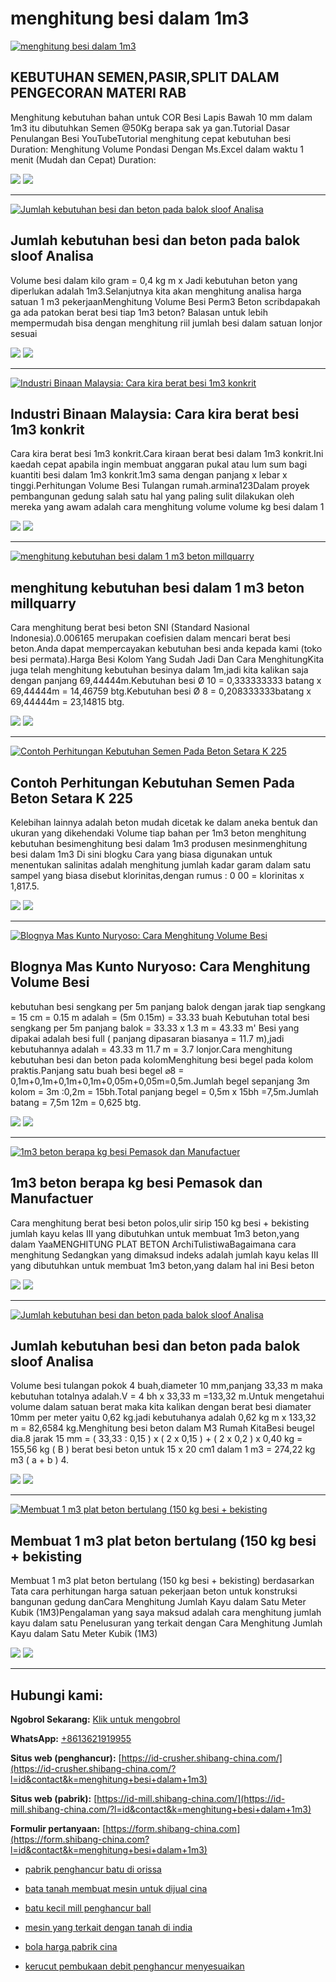 # menghitung besi dalam 1m3

<a href="https://swt.shibang-china.com/?l=id&img&k=menghitung+besi+dalam+1m3" target="_blank">![menghitung besi dalam 1m3](http://static.shibang-china.com/all-800x300/758.jpg)</a>

## KEBUTUHAN SEMEN,PASIR,SPLIT DALAM PENGECORAN MATERI RAB
Menghitung kebutuhan bahan untuk COR Besi Lapis Bawah 10 mm dalam 1m3 itu dibutuhkan Semen @50Kg berapa sak ya gan.Tutorial Dasar Penulangan Besi YouTubeTutorial menghitung cepat kebutuhan besi Duration: Menghitung Volume Pondasi Dengan Ms.Excel dalam waktu 1 menit (Mudah dan Cepat) Duration:


<a href="https://whatsapp.shibangsoft.com/WhatsApp.php" target="_blank" title="WhatsApp">![](http://static.shibang-china.com/icon/whatsapp.png)</a> <a href="https://swt.shibang-china.com/?l=id&icon&k=menghitung+besi+dalam+1m3" target="_blank">![](http://static.shibang-china.com/icon/chat-id.png)</a>

---

<a href="https://swt.shibang-china.com/?l=id&img&k=menghitung+besi+dalam+1m3" target="_blank">![Jumlah kebutuhan besi dan beton pada balok sloof Analisa](http://static.shibang-china.com/all-800x300/38.jpg)</a>

## Jumlah kebutuhan besi dan beton pada balok sloof Analisa
Volume besi dalam kilo gram = 0,4 kg m x Jadi kebutuhan beton yang diperlukan adalah 1m3.Selanjutnya kita akan menghitung analisa harga satuan 1 m3 pekerjaanMenghitung Volume Besi Perm3 Beton scribdapakah ga ada patokan berat besi tiap 1m3 beton? Balasan untuk lebih mempermudah bisa dengan menghitung riil jumlah besi dalam satuan lonjor sesuai


<a href="https://whatsapp.shibangsoft.com/WhatsApp.php" target="_blank" title="WhatsApp">![](http://static.shibang-china.com/icon/whatsapp.png)</a> <a href="https://swt.shibang-china.com/?l=id&icon&k=menghitung+besi+dalam+1m3" target="_blank">![](http://static.shibang-china.com/icon/chat-id.png)</a>

---

<a href="https://swt.shibang-china.com/?l=id&img&k=menghitung+besi+dalam+1m3" target="_blank">![Industri Binaan Malaysia: Cara kira berat besi 1m3 konkrit](http://static.shibang-china.com/all-800x300/564.jpg)</a>

## Industri Binaan Malaysia: Cara kira berat besi 1m3 konkrit
Cara kira berat besi 1m3 konkrit.Cara kiraan berat besi dalam 1m3 konkrit.Ini kaedah cepat apabila ingin membuat anggaran pukal atau lum sum bagi kuantiti besi dalam 1m3 konkrit.1m3 sama dengan panjang x lebar x tinggi.Perhitungan Volume Besi Tulangan rumah.armina123Dalam proyek pembangunan gedung salah satu hal yang paling sulit dilakukan oleh mereka yang awam adalah cara menghitung volume volume kg besi dalam 1


<a href="https://whatsapp.shibangsoft.com/WhatsApp.php" target="_blank" title="WhatsApp">![](http://static.shibang-china.com/icon/whatsapp.png)</a> <a href="https://swt.shibang-china.com/?l=id&icon&k=menghitung+besi+dalam+1m3" target="_blank">![](http://static.shibang-china.com/icon/chat-id.png)</a>

---

<a href="https://swt.shibang-china.com/?l=id&img&k=menghitung+besi+dalam+1m3" target="_blank">![menghitung kebutuhan besi dalam 1 m3 beton millquarry](http://static.shibang-china.com/all-800x300/1294.jpg)</a>

## menghitung kebutuhan besi dalam 1 m3 beton millquarry
Cara menghitung berat besi beton SNI (Standard Nasional Indonesia).0.006165 merupakan coefisien dalam mencari berat besi beton.Anda dapat mempercayakan kebutuhan besi anda kepada kami (toko besi permata).Harga Besi Kolom Yang Sudah Jadi Dan Cara MenghitungKita juga telah menghitung kebutuhan besinya dalam 1m,jadi kita kalikan saja dengan panjang 69,44444m.Kebutuhan besi Ø 10 = 0,333333333 batang x 69,44444m = 14,46759 btg.Kebutuhan besi Ø 8 = 0,208333333batang x 69,44444m = 23,14815 btg.


<a href="https://whatsapp.shibangsoft.com/WhatsApp.php" target="_blank" title="WhatsApp">![](http://static.shibang-china.com/icon/whatsapp.png)</a> <a href="https://swt.shibang-china.com/?l=id&icon&k=menghitung+besi+dalam+1m3" target="_blank">![](http://static.shibang-china.com/icon/chat-id.png)</a>

---

<a href="https://swt.shibang-china.com/?l=id&img&k=menghitung+besi+dalam+1m3" target="_blank">![Contoh Perhitungan Kebutuhan Semen Pada Beton Setara K 225](http://static.shibang-china.com/all-800x300/490.jpg)</a>

## Contoh Perhitungan Kebutuhan Semen Pada Beton Setara K 225
Kelebihan lainnya adalah beton mudah dicetak ke dalam aneka bentuk dan ukuran yang dikehendaki Volume tiap bahan per 1m3 beton menghitung kebutuhan besimenghitung besi dalam 1m3 produsen mesinmenghitung besi dalam 1m3 Di sini blogku Cara yang biasa digunakan untuk menentukan salinitas adalah menghitung jumlah kadar garam dalam satu sampel yang biasa disebut klorinitas,dengan rumus : 0 00 = klorinitas x 1,817.5.


<a href="https://whatsapp.shibangsoft.com/WhatsApp.php" target="_blank" title="WhatsApp">![](http://static.shibang-china.com/icon/whatsapp.png)</a> <a href="https://swt.shibang-china.com/?l=id&icon&k=menghitung+besi+dalam+1m3" target="_blank">![](http://static.shibang-china.com/icon/chat-id.png)</a>

---

<a href="https://swt.shibang-china.com/?l=id&img&k=menghitung+besi+dalam+1m3" target="_blank">![Blognya Mas Kunto Nuryoso: Cara Menghitung Volume Besi](http://static.shibang-china.com/all-800x300/44.jpg)</a>

## Blognya Mas Kunto Nuryoso: Cara Menghitung Volume Besi
kebutuhan besi sengkang per 5m panjang balok dengan jarak tiap sengkang = 15 cm = 0.15 m adalah = (5m 0.15m) = 33.33 buah Kebutuhan total besi sengkang per 5m panjang balok = 33.33 x 1.3 m = 43.33 m' Besi yang dipakai adalah besi full ( panjang dipasaran biasanya = 11.7 m),jadi kebutuhannya adalah = 43.33 m 11.7 m = 3.7 lonjor.Cara menghitung kebutuhan besi dan beton pada kolomMenghitung besi begel pada kolom praktis.Panjang satu buah besi begel ⌀8 = 0,1m+0,1m+0,1m+0,1m+0,05m+0,05m=0,5m.Jumlah begel sepanjang 3m kolom = 3m :0,2m = 15bh.Total panjang begel = 0,5m x 15bh =7,5m.Jumlah batang = 7,5m 12m = 0,625 btg.


<a href="https://whatsapp.shibangsoft.com/WhatsApp.php" target="_blank" title="WhatsApp">![](http://static.shibang-china.com/icon/whatsapp.png)</a> <a href="https://swt.shibang-china.com/?l=id&icon&k=menghitung+besi+dalam+1m3" target="_blank">![](http://static.shibang-china.com/icon/chat-id.png)</a>

---

<a href="https://swt.shibang-china.com/?l=id&img&k=menghitung+besi+dalam+1m3" target="_blank">![1m3 beton berapa kg besi Pemasok dan Manufactuer](http://static.shibang-china.com/all-800x300/1424.jpg)</a>

## 1m3 beton berapa kg besi Pemasok dan Manufactuer
Cara menghitung berat besi beton polos,ulir sirip 150 kg besi + bekisting jumlah kayu kelas III yang dibutuhkan untuk membuat 1m3 beton,yang dalam YaaMENGHITUNG PLAT BETON ArchiTulistiwaBagaimana cara menghitung Sedangkan yang dimaksud indeks adalah jumlah kayu kelas III yang dibutuhkan untuk membuat 1m3 beton,yang dalam hal ini Besi beton


<a href="https://whatsapp.shibangsoft.com/WhatsApp.php" target="_blank" title="WhatsApp">![](http://static.shibang-china.com/icon/whatsapp.png)</a> <a href="https://swt.shibang-china.com/?l=id&icon&k=menghitung+besi+dalam+1m3" target="_blank">![](http://static.shibang-china.com/icon/chat-id.png)</a>

---

<a href="https://swt.shibang-china.com/?l=id&img&k=menghitung+besi+dalam+1m3" target="_blank">![Jumlah kebutuhan besi dan beton pada balok sloof Analisa](http://static.shibang-china.com/all-800x300/625.jpg)</a>

## Jumlah kebutuhan besi dan beton pada balok sloof Analisa
Volume besi tulangan pokok 4 buah,diameter 10 mm,panjang 33,33 m maka kebutuhan totalnya adalah.V = 4 bh x 33,33 m =133,32 m.Untuk mengetahui volume dalam satuan berat maka kita kalikan dengan berat besi diamater 10mm per meter yaitu 0,62 kg.jadi kebutuhanya adalah 0,62 kg m x 133,32 m = 82,6584 kg.Menghitung besi beton dalam M3 Rumah KitaBesi beugel dia.8 jarak 15 mm = ( 33,33 : 0,15 ) x ( 2 x 0,15 ) + ( 2 x 0,2 ) x 0,40 kg = 155,56 kg ( B ) berat besi beton untuk 15 x 20 cm1 dalam 1 m3 = 274,22 kg m3 ( a + b ) 4.


<a href="https://whatsapp.shibangsoft.com/WhatsApp.php" target="_blank" title="WhatsApp">![](http://static.shibang-china.com/icon/whatsapp.png)</a> <a href="https://swt.shibang-china.com/?l=id&icon&k=menghitung+besi+dalam+1m3" target="_blank">![](http://static.shibang-china.com/icon/chat-id.png)</a>

---

<a href="https://swt.shibang-china.com/?l=id&img&k=menghitung+besi+dalam+1m3" target="_blank">![Membuat 1 m3 plat beton bertulang (150 kg besi + bekisting](http://static.shibang-china.com/all-800x300/544.jpg)</a>

## Membuat 1 m3 plat beton bertulang (150 kg besi + bekisting
Membuat 1 m3 plat beton bertulang (150 kg besi + bekisting) berdasarkan Tata cara perhitungan harga satuan pekerjaan beton untuk konstruksi bangunan gedung danCara Menghitung Jumlah Kayu dalam Satu Meter Kubik (1M3)Pengalaman yang saya maksud adalah cara menghitung jumlah kayu dalam satu Penelusuran yang terkait dengan Cara Menghitung Jumlah Kayu dalam Satu Meter Kubik (1M3)


<a href="https://whatsapp.shibangsoft.com/WhatsApp.php" target="_blank" title="WhatsApp">![](http://static.shibang-china.com/icon/whatsapp.png)</a> <a href="https://swt.shibang-china.com/?l=id&icon&k=menghitung+besi+dalam+1m3" target="_blank">![](http://static.shibang-china.com/icon/chat-id.png)</a>

---
## Hubungi kami:

**Ngobrol Sekarang:** [Klik untuk mengobrol](https://swt.shibang-china.com?l=id&contact&k=menghitung+besi+dalam+1m3)

**WhatsApp:**  [+8613621919955](https://whatsapp.shibangsoft.com/WhatsApp.php)

**Situs web (penghancur):** [https://id-crusher.shibang-china.com/](https://id-crusher.shibang-china.com/?l=id&contact&k=menghitung+besi+dalam+1m3)

**Situs web (pabrik):** [https://id-mill.shibang-china.com/](https://id-mill.shibang-china.com/?l=id&contact&k=menghitung+besi+dalam+1m3)

**Formulir pertanyaan:** [https://form.shibang-china.com](https://form.shibang-china.com?l=id&contact&k=menghitung+besi+dalam+1m3)

* [pabrik penghancur batu di orissa](../42/pabrik%20penghancur%20batu%20di%20orissa.md)

* [bata tanah membuat mesin untuk dijual cina](../44/bata%20tanah%20membuat%20mesin%20untuk%20dijual%20cina.md)

* [batu kecil mill penghancur ball](../43/batu%20kecil%20mill%20penghancur%20ball.md)

* [mesin yang terkait dengan tanah di india](../43/mesin%20yang%20terkait%20dengan%20tanah%20di%20india.md)

* [bola harga pabrik cina](../45/bola%20harga%20pabrik%20cina.md)

* [kerucut pembukaan debit penghancur menyesuaikan](../46/kerucut%20pembukaan%20debit%20penghancur%20menyesuaikan.md)